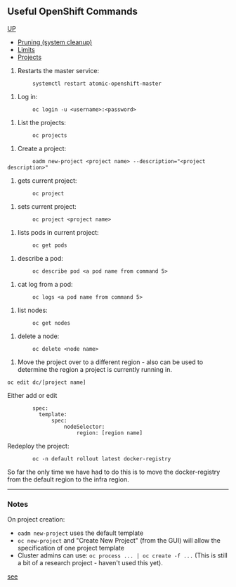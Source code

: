 ## Useful OpenShift Commands
[UP](OpenShift.html)
 -  [Pruning (system cleanup)](pruning-system-cleanup.html)
 -  [Limits](limits.html)
 -  [Projects](projects.html)

 1. Restarts the master service:
```shell 
        systemctl restart atomic-openshift-master
```
 1. Log in: 
```shell
        oc login -u <username>:<password>
```
 1. List the projects: 
```shell
        oc projects   
```
 1. Create a project:              
```shell
        oadm new-project <project name> --description="<project description>"
```
 1. gets current project:      
```shell
        oc project
```
 1. sets current project:      
```shell
        oc project <project name>
```
 1. lists pods in current project: 
```shell
        oc get pods
```
 1. describe a pod:            
```shell
        oc describe pod <a pod name from command 5>
```
 1. cat log from a pod:        
```shell
        oc logs <a pod name from command 5>
```
 1. list nodes:   
```shell
        oc get nodes
```
 1. delete a node:
```shell
        oc delete <node name>
```
 1. Move the project over to a different region - also can be used to determine 
 the region a project is currently running in.
```shell
oc edit dc/[project name]
```
 Either add or edit
```shell
        spec:
          template:
              spec:
                  nodeSelector:
                      region: [region name]
```
 Redeploy the project:
```shell
        oc -n default rollout latest docker-registry
```
So far the only time we have had to do this is to move the docker-registry from the default region 
to the infra region.

---

### Notes
On project creation:
 -  `oadm new-project` uses the default template
 -  `oc new-project` and "Create New Project" (from the GUI) will allow the specification of one project template
 -  Cluster admins can use: `oc process ... | oc create -f ...` 
 (This is still a bit of a research project - haven't used this yet).

[see](https://github.com/openshift/origin/issues/4381)
